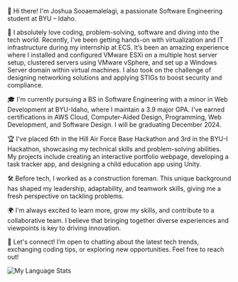 👋 Hi there! I'm Joshua Sooaemalelagi, a passionate Software Engineering student at BYU – Idaho.

🚀 I absolutely love coding, problem-solving, software and diving into the tech world. Recently, I’ve been getting hands-on with virtualization and IT infrastructure during my internship at ECS. It’s been an amazing experience where I installed and configured VMware ESXi on a multiple host server setup, clustered servers using VMware vSphere, and set up a Windows Server domain within virtual machines. I also took on the challenge of designing networking solutions and applying STIGs to boost security and compliance.

🎓 I'm currently pursuing a BS in Software Engineering with a minor in Web Development at BYU-Idaho, where I maintain a 3.9 major GPA. I've earned certifications in AWS Cloud, Computer-Aided Design, Programming, Web Development, and Software Design. I will be graduating December 2024.

🏆 I've placed 6th in the Hill Air Force Base Hackathon and 3rd in the BYU-I Hackathon, showcasing my technical skills and problem-solving abilities. My projects include creating an interactive portfolio webpage, developing a task tracker app, and designing a child education app using Unity.

🛠️ Before tech, I worked as a construction foreman. This unique background has shaped my leadership, adaptability, and teamwork skills, giving me a fresh perspective on tackling problems.

🌍 I'm always excited to learn more, grow my skills, and contribute to a collaborative team. I believe that bringing together diverse experiences and viewpoints is key to driving innovation.

🌱 Let's connect! I’m open to chatting about the latest tech trends, exchanging coding tips, or exploring new opportunities. Feel free to reach out!

![My Language Stats](https://github-readme-stats.vercel.app/api/top-langs/?username=nortories&layout=compact&theme=dark&exclude_repo=smb1-disasm)
